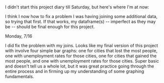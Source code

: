 
I didn't start this project diary till Saturday, but here's where I'm at now:

I think I now how to fix a problem I was having joining some additional data, so trying that first. If that works, my dataframe(s) -- imperfect as they may be -- should be final enough for this project.

Monday, 7/16

I did fix the problem with my joins. Looks like my final version of this project with involve four simple bar graphs: one for cities that lost the most people, one with unemployment rates for those cities, one for cities that gained the most people, and one with unemployment rates for those cities. Super basic and doesn't tell us a whole lot, but it was great practice going through the entire process and in firming up my understanding of some graphing fundamentals.

